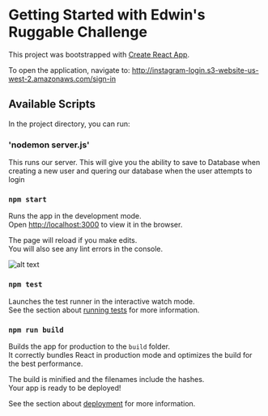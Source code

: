 
# Getting Started with Edwin's Ruggable Challenge

This project was bootstrapped with [Create React App](https://github.com/facebook/create-react-app).

To open the application, navigate to: http://instagram-login.s3-website-us-west-2.amazonaws.com/sign-in

## Available Scripts

In the project directory, you can run:

### 'nodemon server.js'

This runs our server. This will give you the ability to save to Database when creating a new user and quering our database when the user attempts to login

### `npm start`

Runs the app in the development mode.\
Open [http://localhost:3000](http://localhost:3000) to view it in the browser.

The page will reload if you make edits.\
You will also see any lint errors in the console.

![alt text](file:///Users/edwin/Desktop/Screen%20Shot%202020-12-02%20at%202.52.53%20PM.png?raw=true 'Title')

### `npm test`

Launches the test runner in the interactive watch mode.\
See the section about [running tests](https://facebook.github.io/create-react-app/docs/running-tests) for more information.

### `npm run build`

Builds the app for production to the `build` folder.\
It correctly bundles React in production mode and optimizes the build for the best performance.

The build is minified and the filenames include the hashes.\
Your app is ready to be deployed!

See the section about [deployment](https://facebook.github.io/create-react-app/docs/deployment) for more information.

